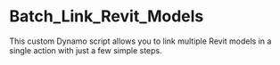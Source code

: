 # Batch_Link_Revit_Models
This custom Dynamo script allows you to link multiple Revit models in a single action with just a few simple steps.
